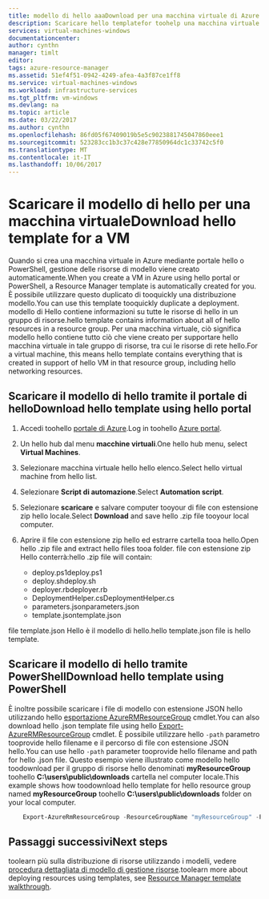 ```yaml
---
title: modello di hello aaaDownload per una macchina virtuale di Azure | Documenti Microsoft
description: Scaricare hello templatefor toohelp una macchina virtuale con l'automazione delle distribuzioni nel modello di distribuzione di gestione risorse di hello
services: virtual-machines-windows
documentationcenter: 
author: cynthn
manager: timlt
editor: 
tags: azure-resource-manager
ms.assetid: 51ef4f51-0942-4249-afea-4a3f87ce1ff8
ms.service: virtual-machines-windows
ms.workload: infrastructure-services
ms.tgt_pltfrm: vm-windows
ms.devlang: na
ms.topic: article
ms.date: 03/22/2017
ms.author: cynthn
ms.openlocfilehash: 86fd05f67409019b5e5c9023881745047860eee1
ms.sourcegitcommit: 523283cc1b3c37c428e77850964dc1c33742c5f0
ms.translationtype: MT
ms.contentlocale: it-IT
ms.lasthandoff: 10/06/2017
---
```

# <a name="download-hello-template-for-a-vm"></a><span data-ttu-id="3df7a-103">Scaricare il modello di hello per una macchina virtuale</span><span class="sxs-lookup"><span data-stu-id="3df7a-103">Download hello template for a VM</span></span>
<span data-ttu-id="3df7a-104">Quando si crea una macchina virtuale in Azure mediante portale hello o PowerShell, gestione delle risorse di modello viene creato automaticamente.</span><span class="sxs-lookup"><span data-stu-id="3df7a-104">When you create a VM in Azure using hello portal or PowerShell, a Resource Manager template is automatically created for you.</span></span> <span data-ttu-id="3df7a-105">È possibile utilizzare questo duplicato di tooquickly una distribuzione modello.</span><span class="sxs-lookup"><span data-stu-id="3df7a-105">You can use this template tooquickly duplicate a deployment.</span></span> <span data-ttu-id="3df7a-106">modello di Hello contiene informazioni su tutte le risorse di hello in un gruppo di risorse.</span><span class="sxs-lookup"><span data-stu-id="3df7a-106">hello template contains information about all of hello resources in a resource group.</span></span> <span data-ttu-id="3df7a-107">Per una macchina virtuale, ciò significa modello hello contiene tutto ciò che viene creato per supportare hello macchina virtuale in tale gruppo di risorse, tra cui le risorse di rete hello.</span><span class="sxs-lookup"><span data-stu-id="3df7a-107">For a virtual machine, this means hello template contains everything that is created in support of hello VM in that resource group, including hello networking resources.</span></span>

## <a name="download-hello-template-using-hello-portal"></a><span data-ttu-id="3df7a-108">Scaricare il modello di hello tramite il portale di hello</span><span class="sxs-lookup"><span data-stu-id="3df7a-108">Download hello template using hello portal</span></span>
1. <span data-ttu-id="3df7a-109">Accedi toohello [portale di Azure](https://portal.azure.com/).</span><span class="sxs-lookup"><span data-stu-id="3df7a-109">Log in toohello [Azure portal](https://portal.azure.com/).</span></span>
2. <span data-ttu-id="3df7a-110">Un hello hub dal menu **macchine virtuali**.</span><span class="sxs-lookup"><span data-stu-id="3df7a-110">One hello hub menu, select **Virtual Machines**.</span></span>
3. <span data-ttu-id="3df7a-111">Selezionare macchina virtuale hello hello elenco.</span><span class="sxs-lookup"><span data-stu-id="3df7a-111">Select hello virtual machine from hello list.</span></span>
4. <span data-ttu-id="3df7a-112">Selezionare **Script di automazione**.</span><span class="sxs-lookup"><span data-stu-id="3df7a-112">Select **Automation script**.</span></span>
5. <span data-ttu-id="3df7a-113">Selezionare **scaricare** e salvare computer tooyour di file con estensione zip hello locale.</span><span class="sxs-lookup"><span data-stu-id="3df7a-113">Select **Download** and save hello .zip file tooyour local computer.</span></span>
6. <span data-ttu-id="3df7a-114">Aprire il file con estensione zip hello ed estrarre cartella tooa hello.</span><span class="sxs-lookup"><span data-stu-id="3df7a-114">Open hello .zip file and extract hello files tooa folder.</span></span> <span data-ttu-id="3df7a-115">file con estensione zip Hello conterrà:</span><span class="sxs-lookup"><span data-stu-id="3df7a-115">hello .zip file will contain:</span></span>
   
   * <span data-ttu-id="3df7a-116">deploy.ps1</span><span class="sxs-lookup"><span data-stu-id="3df7a-116">deploy.ps1</span></span>
   * <span data-ttu-id="3df7a-117">deploy.sh</span><span class="sxs-lookup"><span data-stu-id="3df7a-117">deploy.sh</span></span> 
   * <span data-ttu-id="3df7a-118">deployer.rb</span><span class="sxs-lookup"><span data-stu-id="3df7a-118">deployer.rb</span></span>
   * <span data-ttu-id="3df7a-119">DeploymentHelper.cs</span><span class="sxs-lookup"><span data-stu-id="3df7a-119">DeploymentHelper.cs</span></span>
   * <span data-ttu-id="3df7a-120">parameters.json</span><span class="sxs-lookup"><span data-stu-id="3df7a-120">parameters.json</span></span>
   * <span data-ttu-id="3df7a-121">template.json</span><span class="sxs-lookup"><span data-stu-id="3df7a-121">template.json</span></span>

<span data-ttu-id="3df7a-122">file template.json Hello è il modello di hello.</span><span class="sxs-lookup"><span data-stu-id="3df7a-122">hello template.json file is hello template.</span></span>

## <a name="download-hello-template-using-powershell"></a><span data-ttu-id="3df7a-123">Scaricare il modello di hello tramite PowerShell</span><span class="sxs-lookup"><span data-stu-id="3df7a-123">Download hello template using PowerShell</span></span>
<span data-ttu-id="3df7a-124">È inoltre possibile scaricare i file di modello con estensione JSON hello utilizzando hello [esportazione AzureRMResourceGroup](https://msdn.microsoft.com/library/mt715427.aspx) cmdlet.</span><span class="sxs-lookup"><span data-stu-id="3df7a-124">You can also download hello .json template file using hello [Export-AzureRMResourceGroup](https://msdn.microsoft.com/library/mt715427.aspx) cmdlet.</span></span> <span data-ttu-id="3df7a-125">È possibile utilizzare hello `-path` parametro tooprovide hello filename e il percorso di file con estensione JSON hello.</span><span class="sxs-lookup"><span data-stu-id="3df7a-125">You can use hello `-path` parameter tooprovide hello filename and path for hello .json file.</span></span> <span data-ttu-id="3df7a-126">Questo esempio viene illustrato come modello hello toodownload per il gruppo di risorse hello denominati **myResourceGroup** toohello **C:\users\public\downloads** cartella nel computer locale.</span><span class="sxs-lookup"><span data-stu-id="3df7a-126">This example shows how toodownload hello template for hello resource group named **myResourceGroup** toohello **C:\users\public\downloads** folder on your local computer.</span></span>

```powershell
    Export-AzureRmResourceGroup -ResourceGroupName "myResourceGroup" -Path "C:\users\public\downloads"
```

## <a name="next-steps"></a><span data-ttu-id="3df7a-127">Passaggi successivi</span><span class="sxs-lookup"><span data-stu-id="3df7a-127">Next steps</span></span>
<span data-ttu-id="3df7a-128">toolearn più sulla distribuzione di risorse utilizzando i modelli, vedere [procedura dettagliata di modello di gestione risorse](../../azure-resource-manager/resource-manager-template-walkthrough.md).</span><span class="sxs-lookup"><span data-stu-id="3df7a-128">toolearn more about deploying resources using templates, see [Resource Manager template walkthrough](../../azure-resource-manager/resource-manager-template-walkthrough.md).</span></span>

